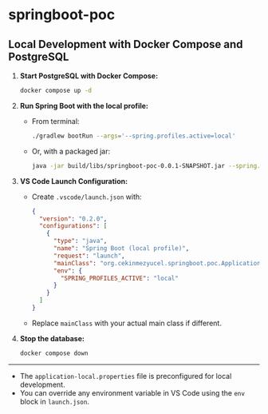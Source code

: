 # springboot-poc

## Local Development with Docker Compose and PostgreSQL

1. **Start PostgreSQL with Docker Compose:**

   ```sh
   docker compose up -d
   ```

2. **Run Spring Boot with the local profile:**

   - From terminal:
     ```sh
     ./gradlew bootRun --args='--spring.profiles.active=local'
     ```
   - Or, with a packaged jar:
     ```sh
     java -jar build/libs/springboot-poc-0.0.1-SNAPSHOT.jar --spring.profiles.active=local
     ```

3. **VS Code Launch Configuration:**

   - Create `.vscode/launch.json` with:
     ```json
     {
       "version": "0.2.0",
       "configurations": [
         {
           "type": "java",
           "name": "Spring Boot (local profile)",
           "request": "launch",
           "mainClass": "org.cekinmezyucel.springboot.poc.Application",
           "env": {
             "SPRING_PROFILES_ACTIVE": "local"
           }
         }
       ]
     }
     ```
   - Replace `mainClass` with your actual main class if different.

4. **Stop the database:**
   ```sh
   docker compose down
   ```

---

- The `application-local.properties` file is preconfigured for local development.
- You can override any environment variable in VS Code using the `env` block in `launch.json`.

